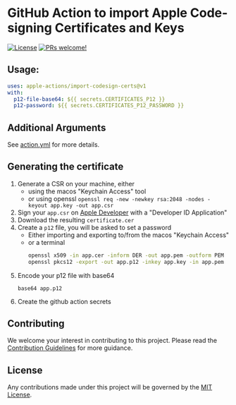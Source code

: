 # GitHub Action to import Apple Code-signing Certificates and Keys

[![License](https://img.shields.io/badge/license-MIT-green.svg?style=flat)](LICENSE)
[![PRs welcome!](https://img.shields.io/badge/PRs-welcome-brightgreen.svg)](CONTRIBUTING.md)

## Usage:

```yaml
uses: apple-actions/import-codesign-certs@v1
with: 
  p12-file-base64: ${{ secrets.CERTIFICATES_P12 }}
  p12-password: ${{ secrets.CERTIFICATES_P12_PASSWORD }}
```

## Additional Arguments

See [action.yml](action.yml) for more details.

## Generating the certificate

1. Generate a CSR on your machine, either
   - using the macos "Keychain Access" tool 
   - or using openssl `openssl req -new -newkey rsa:2048 -nodes -keyout app.key -out app.csr`
3. Sign your `app.csr` on [Apple Developer](https://developer.apple.com/account/resources/certificates/add) with a "Developer ID Application"
4. Download the resulting `certificate.cer`
5. Create a `p12` file, you will be asked to set a password
   - Either importing and exporting to/from the macos "Keychain Access" 
   - or a terminal
     ```sh
     openssl x509 -in app.cer -inform DER -out app.pem -outform PEM
     openssl pkcs12 -export -out app.p12 -inkey app.key -in app.pem
     ```
6. Encode your p12 file with base64
   ```
   base64 app.p12
   ```
7. Create the github action secrets

## Contributing

We welcome your interest in contributing to this project. Please read the [Contribution Guidelines](CONTRIBUTING.md) for more guidance.

## License

Any contributions made under this project will be governed by the [MIT License](LICENSE).
